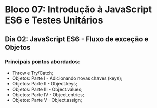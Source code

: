 # Bloco 07: Introdução à JavaScript ES6 e Testes Unitários
## Dia 02: JavaScript ES6 - Fluxo de exceção e Objetos

### Principais pontos abordados:

* Throw e Try/Catch;
* Objetos: Parte I - Adicionando novas chaves (keys);
* Objetos: Parte II - Object.keys;
* Objetos: Parte III - Object.values;
* Objetos: Parte IV - Object.entries;
* Objetos: Parte V - Object.assign;
